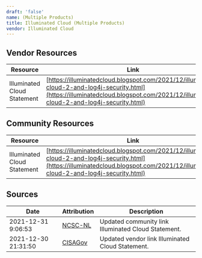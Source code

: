 ```yaml
---
draft: 'false'
name: (Multiple Products)
title: Illuminated Cloud (Multiple Products)
vendor: Illuminated Cloud
---
```


## Vendor Resources
| Resource | Link |
| --- | --- |
| Illuminated Cloud Statement | [https://illuminatedcloud.blogspot.com/2021/12/illuminated-cloud-2-and-log4j-security.html](https://illuminatedcloud.blogspot.com/2021/12/illuminated-cloud-2-and-log4j-security.html) |

## Community Resources
| Resource | Link |
| --- | --- |
| Illuminated Cloud Statement | [https://illuminatedcloud.blogspot.com/2021/12/illuminated-cloud-2-and-log4j-security.html](https://illuminatedcloud.blogspot.com/2021/12/illuminated-cloud-2-and-log4j-security.html) |


## Sources
| Date | Attribution | Description |
| --- | --- | --- |
| 2021-12-31 9:06:53 | [NCSC-NL](https://github.com/NCSC-NL/log4shell/blob/main/software/README.md) | Updated community link Illuminated Cloud Statement.  |
| 2021-12-30 21:31:50 | [CISAGov](https://raw.githubusercontent.com/cisagov/log4j-affected-db/develop/README.md) | Updated vendor link Illuminated Cloud Statement.  |
